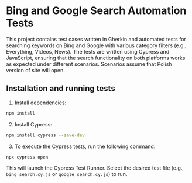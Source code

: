 # Bing and Google Search Automation Tests

This project contains test cases written in Gherkin and automated tests for searching keywords on Bing and Google with various category filters (e.g., Everything, Videos, News). The tests are written using Cypress and JavaScript, ensuring that the search functionality on both platforms works as expected under different scenarios. Scenarios assume that Polish version of site will open.

## Installation and running tests

1. Install dependencies:
```bash
npm install
```

2. Install Cypress:
```bash
npm install cypress --save-dev
```

3. To execute the Cypress tests, run the following command:
```bash
npx cypress open
```
This will launch the Cypress Test Runner. Select the desired test file (e.g., `bing_search.cy.js` or `google_search.cy.js`) to run.

